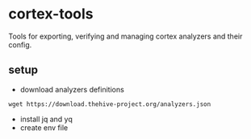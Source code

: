 # cortex-tools
Tools for exporting, verifying and managing cortex analyzers and their config.

## setup
- download analyzers definitions
```
wget https://download.thehive-project.org/analyzers.json
```
- install jq and yq
- create env file

